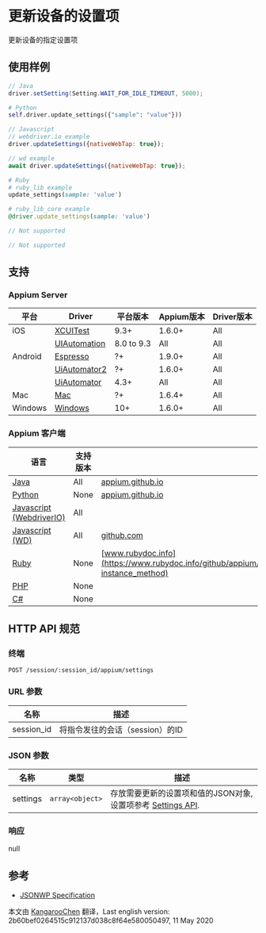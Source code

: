 # 更新设备的设置项

更新设备的指定设置项

## 使用样例

```java
// Java
driver.setSetting(Setting.WAIT_FOR_IDLE_TIMEOUT, 5000);

```

```python
# Python
self.driver.update_settings({"sample": "value"}))

```

```javascript
// Javascript
// webdriver.io example
driver.updateSettings({nativeWebTap: true});

// wd example
await driver.updateSettings({nativeWebTap: true});

```

```ruby
# Ruby
# ruby_lib example
update_settings(sample: 'value')

# ruby_lib_core example
@driver.update_settings(sample: 'value')

```

```php
// Not supported
```

```csharp
// Not supported
```

## 支持


### Appium Server

| 平台    | Driver                                                   | 平台版本   | Appium版本 | Driver版本 |
|--------|----------------|------|--------------|--------------|
| iOS | [XCUITest](/docs/en/drivers/ios-xcuitest.md) | 9.3+ | 1.6.0+ | All |
|  | [UIAutomation](/docs/en/drivers/ios-uiautomation.md) | 8.0 to 9.3 | All | All |
| Android | [Espresso](/docs/en/drivers/android-espresso.md) | ?+ | 1.9.0+ | All |
|  | [UiAutomator2](/docs/en/drivers/android-uiautomator2.md) | ?+ | 1.6.0+ | All |
|  | [UiAutomator](/docs/en/drivers/android-uiautomator.md) | 4.3+ | All | All |
| Mac | [Mac](/docs/en/drivers/mac.md) | ?+ | 1.6.4+ | All |
| Windows | [Windows](/docs/en/drivers/windows.md) | 10+ | 1.6.0+ | All |

### Appium 客户端

| 语言                                                         | 支持版本 | 文档                                                         |
|--------|-------|-------------|
|[Java](https://github.com/appium/java-client/releases/latest)| All | [appium.github.io](https://appium.github.io/java-client/io/appium/java_client/HasSettings.html#setSetting-io.appium.java_client.Setting-java.lang.Object-) |
|[Python](https://github.com/appium/python-client/releases/latest)| None | [appium.github.io](https://appium.github.io/python-client-sphinx/webdriver.extensions.html#webdriver.extensions.settings.Settings.update_settings) |
|[Javascript (WebdriverIO)](http://webdriver.io/index.html)| All |  |
|[Javascript (WD)](https://github.com/admc/wd/releases/latest)| All | [github.com](https://github.com/admc/wd/blob/master/lib/commands.js#L3032) |
|[Ruby](https://github.com/appium/ruby_lib/releases/latest)| None | [www.rubydoc.info](https://www.rubydoc.info/github/appium/ruby_lib_core/Appium/Core/Device#update_settings-instance_method) |
|[PHP](https://github.com/appium/php-client/releases/latest)| None |  |
|[C#](https://github.com/appium/appium-dotnet-driver/releases/latest)| None |  |


## HTTP API 规范


### 终端

`POST /session/:session_id/appium/settings`


### URL 参数

| 名称       | 描述                            |
|----|-----------|
|session_id|将指令发往的会话（session）的ID|


### JSON 参数

| 名称     | 类型            | 描述                                                         |
|----|----|-----------|
| settings | `array<object>` | 存放需要更新的设置项和值的JSON对象, 设置项参考 [Settings API](/docs/en/advanced-concepts/settings.md). |


### 响应

null


## 参考

* [JSONWP Specification](https://github.com/appium/appium-base-driver/blob/master/lib/protocol/routes.js#L587)



本文由 [KangarooChen](https://github.com/KangarooChen) 翻译，Last english version: 2b60bef0264515c912137d038c8f64e580050497, 11 May 2020